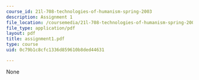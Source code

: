 ```yaml
---
course_id: 21l-708-technologies-of-humanism-spring-2003
description: Assignment 1
file_location: /coursemedia/21l-708-technologies-of-humanism-spring-2003/0c79b1c8cfc1336d859610b8ded44631_assignment1.pdf
file_type: application/pdf
layout: pdf
title: assignment1.pdf
type: course
uid: 0c79b1c8cfc1336d859610b8ded44631

---
```

None